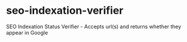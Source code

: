 # seo-indexation-verifier
SEO Indexation Status Verifier - Accepts url(s) and returns whether they appear in Google
